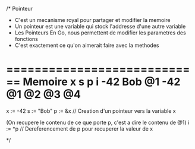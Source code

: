 /*
Pointeur
- C'est un mecanisme royal pour partager et modifier la memoire
- Un pointeur est une variable qui stock l'addresse d'une autre variable
- Les Pointeurs En Go, nous permettent de modifier les parametres des fonctions
- C'est exactement ce qu'on aimerait faire avec la methodes

============================
Memoire
   x     s    p     i
  -42    Bob  @1   -42
   @1    @2   @3    @4
=============================

x := -42
s := "Bob"
p := &x    // Creation d'un pointeur vers la variable x

(On recupere le contenu de ce que porte p, c'est a dire le contenu de @1)
i := *p    // Dereferencement de p pour recuperer la valeur de x

*/
